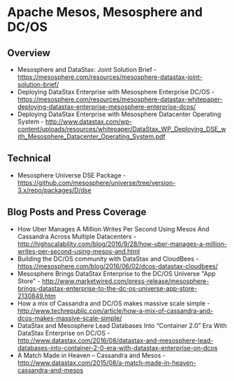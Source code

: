 # Apache Mesos, Mesosphere and DC/OS

## Overview
* Mesosphere and DataStax: Joint Solution Brief - https://mesosphere.com/resources/mesosphere-datastax-joint-solution-brief/
* Deploying DataStax Enterprise with Mesosphere Enterprise DC/OS - https://mesosphere.com/resources/mesosphere-datastax-whitepaper-deploying-datastax-enterprise-mesosphere-enterprise-dcos/
* Deploying DataStax Enterprise with Mesosphere Datacenter Operating System - http://www.datastax.com/wp-content/uploads/resources/whitepaper/DataStax_WP_Deploying_DSE_with_Mesosphere_Datacenter_Operating_System.pdf

## Technical
* Mesosphere Universe DSE Package - https://github.com/mesosphere/universe/tree/version-3.x/repo/packages/D/dse

## Blog Posts and Press Coverage
* How Uber Manages A Million Writes Per Second Using Mesos And Cassandra Across Multiple Datacenters - http://highscalability.com/blog/2016/9/28/how-uber-manages-a-million-writes-per-second-using-mesos-and.html
* Building the DC/OS community with DataStax and CloudBees - https://mesosphere.com/blog/2016/06/02/dcos-datastax-cloudbees/
* Mesosphere Brings DataStax Enterprise to the DC/OS Universe "App Store" - http://www.marketwired.com/press-release/mesosphere-brings-datastax-enterprise-to-the-dc-os-universe-app-store-2130849.htm
* How a mix of Cassandra and DC/OS makes massive scale simple - http://www.techrepublic.com/article/how-a-mix-of-cassandra-and-dcos-makes-massive-scale-simple/
* DataStax and Mesosphere Lead Databases Into “Container 2.0” Era With DataStax Enterprise on DC/OS - http://www.datastax.com/2016/08/datastax-and-mesosphere-lead-databases-into-container-2-0-era-with-datastax-enterprise-on-dcos
* A Match Made in Heaven – Cassandra and Mesos - http://www.datastax.com/2015/08/a-match-made-in-heaven-cassandra-and-mesos

